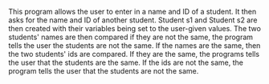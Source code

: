 This program allows the user to enter in a name and ID of a student. It then asks for the name and ID of another student. Student s1 and Student s2 are then created 
with their variables being set to the user-given values. The two students' names are then compared if they are not the same, the program tells the user the
students are not the same. If the names are the same, then the two students' ids are compared. If they are the same, the programs tells the user that the
students are the same. If the ids are not the same, the program tells the user that the students are not the same.
